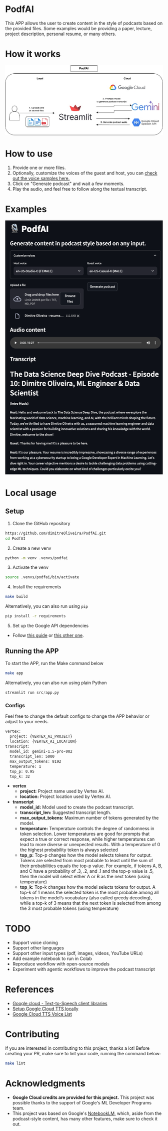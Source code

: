 # PodfAI
This APP allows the user to create content in the style of podcasts based on the provided files. Some examples would be providing a paper, lecture, project description, personal resume, or many others.

# How it works

![](assets/diagram.jpg)

# How to use
1. Provide one or more files.
2. Optionally, customize the voices of the guest and host, you can [check out the voice samples here.](https://cloud.google.com/text-to-speech/docs/voices)
3. Click on "Generate podcast" and wait a few moments.
4. Play the audio, and feel free to follow along the textual transcript.

# Examples

![](assets/demo.png)

# Local usage

## Setup
1. Clone the GitHub repository
```bash
https://github.com/dimitreOliveira/PodfAI.git
cd PodfAI
```
2. Create a new venv
```bash
python -m venv .venvs/podfai
```
3. Activate the venv
```bash
source .venvs/podfai/bin/activate
```
4. Install the requirements
```bash
make build
```

Alternatively, you can also run using `pip`
```bash
pip install -r requirements
```
5. Set up the Google API dependencies
- Follow [this guide](https://github.com/googleapis/google-cloud-python/tree/main/packages/google-cloud-texttospeech#python-client-for-google-cloud-text-to-speech) or [this other one](https://cloud.google.com/text-to-speech/docs/libraries).

## Running the APP

To start the APP, run the Make command below
```bash
make app
```

Alternatively, you can also run using plain Python
```python
streamlit run src/app.py
```

### Configs
Feel free to change the default configs to change the APP behavior or adjust to your needs.
```
vertex:
  project: {VERTEX_AI_PROJECT}
  location: {VERTEX_AI_LOCATION}
transcript:
  model_id: gemini-1.5-pro-002
  transcript_len: 5000
  max_output_tokens: 8192
  temperature: 1
  top_p: 0.95
  top_k: 32
```
- **vertex**
  - **project:** Project name used by Vertex AI.
  - **location:** Project location used by Vertex AI.
- **transcript**
  - **model_id:** Model used to create the podcast transcript.
  - **transcript_len:** Suggested transcript length.
  - **max_output_tokens:** Maximum number of tokens generated by the model.
  - **temperature:** Temperature controls the degree of randomness in token selection. Lower temperatures are good for prompts that expect a true or correct response, while higher temperatures can lead to more diverse or unexpected results. With a temperature of 0 the highest probability token is always selected
  - **top_p:** Top-p changes how the model selects tokens for output. Tokens are selected from most probable to least until the sum of their probabilities equals the top-p value. For example, if tokens A, B, and C have a probability of .3, .2, and .1 and the top-p value is .5, then the model will select either A or B as the next token (using temperature)
  - **top_k:** Top-k changes how the model selects tokens for output. A top-k of 1 means the selected token is the most probable among all tokens in the model’s vocabulary (also called greedy decoding), while a top-k of 3 means that the next token is selected from among the 3 most probable tokens (using temperature)

# TODO
- Support voice cloning
- Support other languages
- Support other input types (pdf, images, videos, YouTube URLs)
- Add example notebook to run in Colab
- Reproduce workflow with open-source models
- Experiment with agentic workflows to improve the podcast transcript

# References
- [Google cloud - Text-to-Speech client libraries](https://cloud.google.com/text-to-speech/docs/libraries)
- [Setup Google Cloud TTS locally](https://github.com/googleapis/google-cloud-python/tree/main/packages/google-cloud-texttospeech#python-client-for-google-cloud-text-to-speech)
- [Google Cloud TTS Voice List](https://cloud.google.com/text-to-speech/docs/voices)

# Contributing
If you are interested in contributing to this project, thanks a lot! Before creating your PR, make sure to lint your code, running the command below:

```bash
make lint
```

# Acknowledgments
- **Google Cloud credits are provided for this project.** This project was possible thanks to the support of Google's ML Developer Programs team.
- This project was based on Google's [NotebookLM](https://notebooklm.google.com), which, aside from the podcast-style content, has many other features, make sure to check it out.